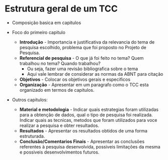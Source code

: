 # Estrutura geral de um TCC

- Composição basica em capitulos
- Foco do primeiro capitulo
  - **Introdução** - Importancia e justificativa da relevancia do tema de
  pesquisa escolhido, problema que foi proposto no Projeto de Pesquisa.
  - **Referencial de pesquisa** - O que já foi feito no tema? Quem trabalhou no
  tema? Quando trabalhou?
    - Ou seja, fazer uma revisão bibliografica sobre o tema
    - Aqui vale lembrar de considerar as normas da ABNT para citação
  - **Objetivos** - Colocar os objetivos gerais e especificos
  - **Organização** - Apresentar em um paragrafo como o TCC esta organizado em
  termos de capitulos.

- Outros capitulos:
  - **Material e metodologia** - Indicar quais estrategias foram utilizadas para a obtenção de dados, qual o tipo de pesquisa foi realizada. Indicar quais as tecnicas, metodos que foram utilizados para voce realizar a pesquisa e obter resultados.
  - **Resultados** - Apresentar os resultados obtidos de uma forma estruturada.
  - **Conclusão/Comentarios Finais** - Apresentar as conclusões referentes à pesquisa desenvolvida, possiveis limitações da mesma e possiveis desenvolvimentos futuros.
